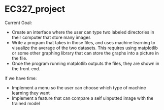 # EC327_project

Current Goal:
 - Create an interface where the user can type two labeled directories in their computer that store many images
 - Write a program that takes in those files, and uses machine learning to visualize the average of the two datasets.
    This requires using matplotlib or some other graphing library that can store the graphs into a picture in the file.
 - Once the program running matplotlib outputs the files, they are shown in the front-end.
 
 If we have time:
 - Implement a menu so the user can choose which type of machine learning they want
 - Implement a feature that can compare a self uinputted image with the trained model
